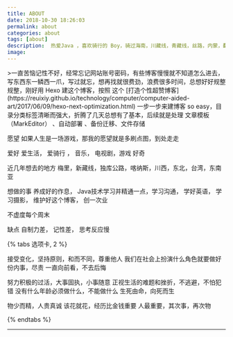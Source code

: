```yaml
---
title: ABOUT
date: 2018-10-30 18:26:03
permalink: about
categories: about
tags: [about]
description:  热爱Java ，喜欢骑行的 Boy，骑过海南，川藏线，青藏线，丝路，内蒙，翻过秦岭，三峡，环过太湖，没走过新藏线，滇藏线，独库，也没环过台，更没环中国......未来可期，没有女朋友的话
image:
---
```

<p class="description"></p>
>一直苦恼记性不好，经常忘记网站账号密码，有些博客慢慢就不知道怎么进去，写东西东一鳞西一爪，写过就忘，想再找就很费劲，浪费很多时间，总想好好规整规整，刚好用 Hexo 建这个博客，按照 这个 [打造个性超赞博客](https://reuixiy.github.io/technology/computer/computer-aided-art/2017/06/09/hexo-next-optimization.html) 一步一步来建博客 so easy，目录分类标签清晰而强大，折腾了几天总想有了基本，后续就是处理 文章模板（MarkEditor） 、自动部署 、备份迁移、文件存储

<div class="note default"><p><span color="block" >愿望     </span>   如果人生是一场游戏，那我的愿望就是多刷点图，到处走走</p></div>
<div class="note primary"><p><span color="yellow" >爱好    </span>    爱生活， 爱骑行 ， 音乐， 电视剧，游戏  好奇</p></div>
<div class="note success"><p><span color="green" >近几年想去的地方   </span>   梅里，新藏线，独库公路，喀纳斯，川西，东北，台湾，东南亚</p></div>
<div class="note info"><p><span color="red" >想做的事    </span>    养成好的作息， Java技术学习并精通一点，学习沟通， 学好英语， 学习摄影， 维护好这个博客， 创一次业 </p></div>
<div class="note warning"><p>   不虚度每个周末</p></div>
<div class="note danger"><p><p><span color="red" >缺点  </span> 自制力差， 记性差， 思考反应慢</p></div>

 

{% tabs 选项卡, 2 %}
<!-- tab  世界-->
接受变化，坚持原则，和而不同，尊重他人
我们在社会上扮演什么角色就要做好份内事，尽责
一直向前看，不去后悔
<!-- endtab -->
<!-- tab  人生-->
努力积极的过活，大事固执，小事随意
正视生活的难题和挫折，不逃避，不怕犯错
没有什么年龄必须做什么，不能做什么
生死由命，向死而生
<!-- endtab -->
<!-- tab  价值-->
物少而精，人贵真诚
该花就花，经历比金钱重要
人最重要，其次事，再次物
<!-- endtab -->
{% endtabs %}
- - - 